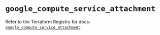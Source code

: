 # `google_compute_service_attachment`

Refer to the Terraform Registry for docs: [`google_compute_service_attachment`](https://registry.terraform.io/providers/hashicorp/google/6.49.2/docs/resources/compute_service_attachment).
